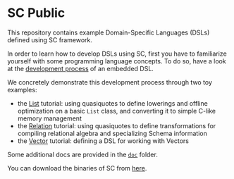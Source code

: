 SC Public
===============

This repository contains example Domain-Specific Languages (DSLs) defined using SC framework.

In order to learn how to develop DSLs using SC, first you have to familiarize yourself with some programming language concepts. 
To do so, have a look at the [development process](doc/DevProcess.md) of an embedded DSL.

We concretely demonstrate this development process through two toy examples:
 * the [List](list-dsl) tutorial: using quasiquotes to define lowerings and offline optimization on a basic `List` class, and converting it to simple C-like memory management
 * the [Relation](relation-dsl) tutorial: using quasiquotes to define transformations for compiling relational algebra and specializing Schema information
 * the [Vector](vector-dsl) tutorial: defining a DSL for working with Vectors
 
Some additional docs are provided in the [`doc`](doc) folder.

You can download the binaries of SC from [here](https://github.com/epfldata/sc-public/releases).
